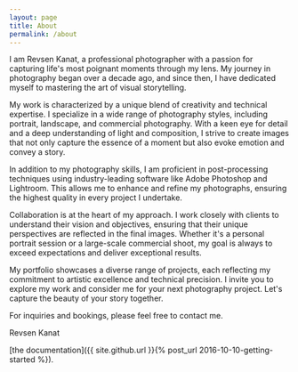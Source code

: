 ```yaml
---
layout: page
title: About
permalink: /about
---
```


I am Revsen Kanat, a professional photographer with a passion for capturing life's most poignant moments through my lens. My journey in photography began over a decade ago, and since then, I have dedicated myself to mastering the art of visual storytelling.

My work is characterized by a unique blend of creativity and technical expertise. I specialize in a wide range of photography styles, including portrait, landscape, and commercial photography. With a keen eye for detail and a deep understanding of light and composition, I strive to create images that not only capture the essence of a moment but also evoke emotion and convey a story.

In addition to my photography skills, I am proficient in post-processing techniques using industry-leading software like Adobe Photoshop and Lightroom. This allows me to enhance and refine my photographs, ensuring the highest quality in every project I undertake.

Collaboration is at the heart of my approach. I work closely with clients to understand their vision and objectives, ensuring that their unique perspectives are reflected in the final images. Whether it's a personal portrait session or a large-scale commercial shoot, my goal is always to exceed expectations and deliver exceptional results.

My portfolio showcases a diverse range of projects, each reflecting my commitment to artistic excellence and technical precision. I invite you to explore my work and consider me for your next photography project. Let's capture the beauty of your story together.

For inquiries and bookings, please feel free to contact me.

Revsen Kanat

[the documentation]({{ site.github.url }}{% post_url 2016-10-10-getting-started %}).